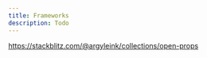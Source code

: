 ```yaml
---
title: Frameworks
description: Todo
---
```


https://stackblitz.com/@argyleink/collections/open-props

